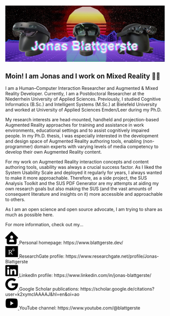 ![Header](https://github.com/jblattgerste/jblattgerste/blob/main/header.jpg?raw=true)

## Moin! I am Jonas and I work on Mixed Reality :man_technologist:

I am a Human–Computer Interaction Researcher and Augmented & Mixed Reality Developer. Currently, I am a Postdoctoral Researcher at the Niederrhein University of Applied Sciences. Previously, I studied Cognitive Informatics (B.Sc.) and Intelligent Systems (M.Sc.) at Bielefeld University and worked at University of Applied Sciences Emden/Leer during my Ph.D.

My research interests are head-mounted, handheld and projection-based Augmented Reality approaches for training and assistance in work environments, educational settings and to assist cognitively impaired people. In my Ph.D. thesis, I was especially interested in the development and design space of Augmented Reality authoring tools, enabling (non-programmer) domain experts with varying levels of media competency to develop their own Augmented Reality content.

For my work on Augmented Reality interaction concepts and content authoring tools, usability was always a crucial success factor. As I liked the System Usability Scale and deployed it regularly for years, I always wanted to make it more approachable. Therefore, as a side project, the SUS Analysis Toolkit and the SUS PDF Generator are my attempts at aiding my own research goals but also making the SUS (and the vast amounts of consequent literature and insights on it) more accessible and approachable to others.

As I am an open science and open source advocate, I am trying to share as much as possible here.

For more information, check out my...

<a href="https://www.blattgerste.dev/">
    <img src="Icons/homepage.svg" width="40" height="40" alt="Personal Homepage">
</a> Personal homepage: https://www.blattgerste.dev/
<br>
<a href="https://www.researchgate.net/profile/Jonas-Blattgerste">
    <img src="Icons/researchgate.svg" width="40" height="40" alt="ResearchGate Profile">
</a> ResearchGate profile: https://www.researchgate.net/profile/Jonas-Blattgerste
<br>
<a href="https://www.linkedin.com/in/jonas-blattgerste/">
    <img src="Icons/linkedin.svg" width="40" height="40" alt="LinkedIn Profile">
</a> LinkedIn profile: https://www.linkedin.com/in/jonas-blattgerste/
<br>
<a href="https://scholar.google.de/citations?user=k2xymcIAAAAJ&hl=en&oi=ao">
    <img src="Icons/google.svg" width="40" height="40" alt="Google Scholar Publications">
</a> Google Scholar publications: https://scholar.google.de/citations?user=k2xymcIAAAAJ&hl=en&oi=ao
<br>
<a href="https://www.youtube.com/@blattgerste">
    <img src="Icons/youtube.svg" width="40" height="40" alt="YouTube Channel">
</a> YouTube channel: https://www.youtube.com/@blattgerste

